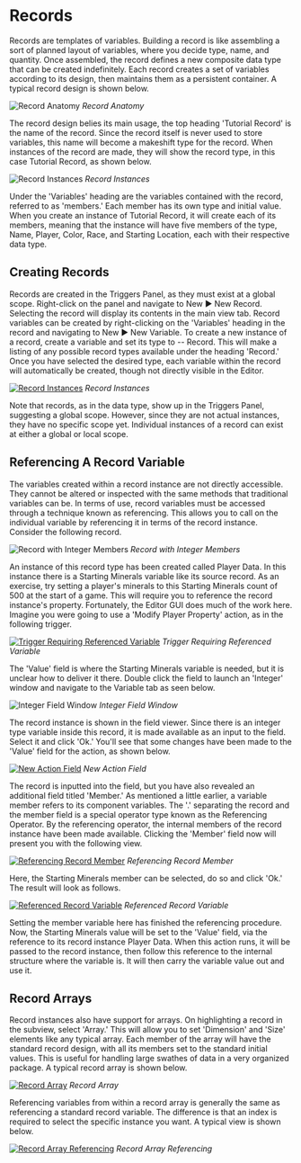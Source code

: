 # Records

Records are templates of variables. Building a record is like assembling a sort of planned layout of variables, where you decide type, name, and quantity. Once assembled, the record defines a new composite data type that can be created indefinitely. Each record creates a set of variables according to its design, then maintains them as a persistent container. A typical record design is shown below.

![Record Anatomy](./resources/040_Records1.png)
*Record Anatomy*

The record design belies its main usage, the top heading 'Tutorial Record' is the name of the record. Since the record itself is never used to store variables, this name will become a makeshift type for the record. When instances of the record are made, they will show the record type, in this case Tutorial Record, as shown below.

![Record Instances](./resources/040_Records2.png)
*Record Instances*

Under the 'Variables' heading are the variables contained with the record, referred to as 'members.' Each member has its own type and initial value. When you create an instance of Tutorial Record, it will create each of its members, meaning that the instance will have five members of the type, Name, Player, Color, Race, and Starting Location, each with their respective data type.

## Creating Records

Records are created in the Triggers Panel, as they must exist at a global scope. Right-click on the panel and navigate to New ▶︎ New Record. Selecting the record will display its contents in the main view tab. Record variables can be created by right-clicking on the 'Variables' heading in the record and navigating to New ▶︎ New Variable. To create a new instance of a record, create a variable and set its type to -- Record. This will make a listing of any possible record types available under the heading 'Record.' Once you have selected the desired type, each variable within the record will automatically be created, though not directly visible in the Editor.

[![Record Instances](./resources/040_Records3.png)](./resources/040_Records3.png)
*Record Instances*

Note that records, as in the data type, show up in the Triggers Panel, suggesting a global scope. However, since they are not actual instances, they have no specific scope yet. Individual instances of a record can exist at either a global or local scope.

## Referencing A Record Variable

The variables created within a record instance are not directly accessible. They cannot be altered or inspected with the same methods that traditional variables can be. In terms of use, record variables must be accessed through a technique known as referencing. This allows you to call on the individual variable by referencing it in terms of the record instance. Consider the following record.

![Record with Integer Members](./resources/040_Records4.png)
*Record with Integer Members*

An instance of this record type has been created called Player Data. In this instance there is a Starting Minerals variable like its source record. As an exercise, try setting a player's minerals to this Starting Minerals count of 500 at the start of a game. This will require you to reference the record instance's property. Fortunately, the Editor GUI does much of the work here. Imagine you were going to use a 'Modify Player Property' action, as in the following trigger.

[![Trigger Requiring Referenced Variable](./resources/040_Records5.png)](./resources/040_Records5.png)
*Trigger Requiring Referenced Variable*

The 'Value' field is where the Starting Minerals variable is needed, but it is unclear how to deliver it there. Double click the field to launch an 'Integer' window and navigate to the Variable tab as seen below.

![Integer Field Window](./resources/040_Records6.png)
*Integer Field Window*

The record instance is shown in the field viewer. Since there is an integer type variable inside this record, it is made available as an input to the field. Select it and click 'Ok.' You'll see that some changes have been made to the 'Value' field for the action, as shown below.

[![New Action Field](./resources/040_Records7.png)](./resources/040_Records7.png)
*New Action Field*

The record is inputted into the field, but you have also revealed an additional field titled 'Member.' As mentioned a little earlier, a variable member refers to its component variables. The '.' separating the record and the member field is a special operator type known as the Referencing Operator. By the referencing operator, the internal members of the record instance have been made available. Clicking the 'Member' field now will present you with the following view.

[![Referencing Record Member](./resources/040_Records8.png)](./resources/040_Records8.png)
*Referencing Record Member*

Here, the Starting Minerals member can be selected, do so and click 'Ok.' The result will look as follows.

[![Referenced Record Variable](./resources/040_Records9.png)](./resources/040_Records9.png)
*Referenced Record Variable*

Setting the member variable here has finished the referencing procedure. Now, the Starting Minerals value will be set to the 'Value' field, via the reference to its record instance Player Data. When this action runs, it will be passed to the record instance, then follow this reference to the internal structure where the variable is. It will then carry the variable value out and use it.

## Record Arrays

Record instances also have support for arrays. On highlighting a record in the subview, select 'Array.' This will allow you to set 'Dimension' and 'Size' elements like any typical array. Each member of the array will have the standard record design, with all its members set to the standard initial values. This is useful for handling large swathes of data in a very organized package. A typical record array is shown below.

[![Record Array](./resources/040_Records10.png)](./resources/040_Records10.png)
*Record Array*

Referencing variables from within a record array is generally the same as referencing a standard record variable. The difference is that an index is required to select the specific instance you want. A typical view is shown below.

[![Record Array Referencing](./resources/040_Records11.png)](./resources/040_Records11.png)
*Record Array Referencing*
